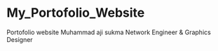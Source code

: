 # My_Portofolio_Website
Portofolio website Muhammad aji sukma Network Engineer &amp; Graphics Designer
